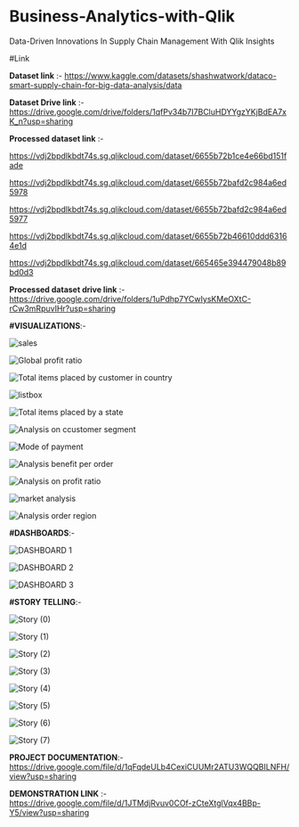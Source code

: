# Business-Analytics-with-Qlik
Data-Driven Innovations In Supply Chain Management With Qlik Insights

#Link

**Dataset link** :-  https://www.kaggle.com/datasets/shashwatwork/dataco-smart-supply-chain-for-big-data-analysis/data

**Dataset Drive link**  :-   https://drive.google.com/drive/folders/1qfPv34b7I7BCluHDYYgzYKjBdEA7xK_n?usp=sharing

**Processed dataset link** :- 

https://vdj2bpdlkbdt74s.sg.qlikcloud.com/dataset/6655b72b1ce4e66bd151fade

https://vdj2bpdlkbdt74s.sg.qlikcloud.com/dataset/6655b72bafd2c984a6ed5978

https://vdj2bpdlkbdt74s.sg.qlikcloud.com/dataset/6655b72bafd2c984a6ed5977

https://vdj2bpdlkbdt74s.sg.qlikcloud.com/dataset/6655b72b46610ddd63164e1d

https://vdj2bpdlkbdt74s.sg.qlikcloud.com/dataset/665465e394479048b89bd0d3

**Processed dataset drive link** :- https://drive.google.com/drive/folders/1uPdhp7YCwIysKMeOXtC-rCw3mRpuvIHr?usp=sharing

**#VISUALIZATIONS**:-

![sales](https://github.com/DEVILsGITHUB/Business-Analytics-with-Qlik/assets/145640143/b32fbee9-a0e8-47d8-ac3f-cb1d5c5bcb17)


![Global profit ratio](https://github.com/DEVILsGITHUB/Business-Analytics-with-Qlik/assets/145640143/7eab9efb-6f64-4ce8-8a08-bbb7b8e5bebd)


![Total items placed by customer in country](https://github.com/DEVILsGITHUB/Business-Analytics-with-Qlik/assets/145640143/acadd6d8-7a67-4978-a5ae-539c6e7937bd)


![listbox](https://github.com/DEVILsGITHUB/Business-Analytics-with-Qlik/assets/145640143/da3f5930-775d-4474-abf9-a37058739652)


![Total items placed by a state](https://github.com/DEVILsGITHUB/Business-Analytics-with-Qlik/assets/145640143/a4d74747-8fbb-4c35-b0f9-4cd06aac3d0e)


![Analysis on ccustomer segment ](https://github.com/DEVILsGITHUB/Business-Analytics-with-Qlik/assets/145640143/2d0abf29-5ddc-4f0a-8026-737797556459)


![Mode of payment](https://github.com/DEVILsGITHUB/Business-Analytics-with-Qlik/assets/145640143/ea997dd7-435e-4471-a19e-02e06c6be36a)


![Analysis benefit per order](https://github.com/DEVILsGITHUB/Business-Analytics-with-Qlik/assets/145640143/fa77067b-1429-440b-8d30-937ab2979a93)


![Analysis on profit ratio](https://github.com/DEVILsGITHUB/Business-Analytics-with-Qlik/assets/145640143/9a9f4198-8ddf-4c6b-af3e-ca9a3152ad88)


![market analysis](https://github.com/DEVILsGITHUB/Business-Analytics-with-Qlik/assets/145640143/c3c1a7fb-548a-4960-91a5-a2eaa4d2d835)


![Analysis order region](https://github.com/DEVILsGITHUB/Business-Analytics-with-Qlik/assets/145640143/aed2fd55-4c98-4f7e-97d7-e0610cb6e18b)

**#DASHBOARDS**:-

![DASHBOARD 1](https://github.com/DEVILsGITHUB/Business-Analytics-with-Qlik/assets/145640143/da427350-0867-4518-8fc2-31f4c938956e)


![DASHBOARD 2](https://github.com/DEVILsGITHUB/Business-Analytics-with-Qlik/assets/145640143/df52c0b6-eb16-4f18-bef9-149b6110f06c)


![DASHBOARD 3](https://github.com/DEVILsGITHUB/Business-Analytics-with-Qlik/assets/145640143/5c3197bc-6154-4c0e-bfeb-1f7e298c081f)

**#STORY TELLING**:- 

![Story (0)](https://github.com/DEVILsGITHUB/Business-Analytics-with-Qlik/assets/145640143/d23c7c00-0e81-4708-a1f6-f6edaab00d9c)

![Story (1)](https://github.com/DEVILsGITHUB/Business-Analytics-with-Qlik/assets/145640143/9477f605-b05b-40d6-86df-b46b3bb26691)

![Story (2)](https://github.com/DEVILsGITHUB/Business-Analytics-with-Qlik/assets/145640143/8e2e343c-710e-45d0-adf6-a04c39732239)

![Story (3)](https://github.com/DEVILsGITHUB/Business-Analytics-with-Qlik/assets/145640143/aedf4867-869d-472c-ac25-5657c3780c21)

![Story (4)](https://github.com/DEVILsGITHUB/Business-Analytics-with-Qlik/assets/145640143/c7e656b5-1032-48c9-9a28-577b093ce6cc)

![Story (5)](https://github.com/DEVILsGITHUB/Business-Analytics-with-Qlik/assets/145640143/dfde7283-1d1a-47a1-afc3-b18c756f688b)

![Story (6)](https://github.com/DEVILsGITHUB/Business-Analytics-with-Qlik/assets/145640143/82fcbec9-0f53-4ec3-acee-f42475f99787)

![Story (7)](https://github.com/DEVILsGITHUB/Business-Analytics-with-Qlik/assets/145640143/0e1e25c5-3d3c-4af6-b20b-bdf5e410487c)

**PROJECT DOCUMENTATION**:- https://drive.google.com/file/d/1qFqdeULb4CexiCUUMr2ATU3WQQBILNFH/view?usp=sharing

**DEMONSTRATION LINK** :- https://drive.google.com/file/d/1JTMdjRvuv0COf-zCteXtglVqx4BBp-Y5/view?usp=sharing
